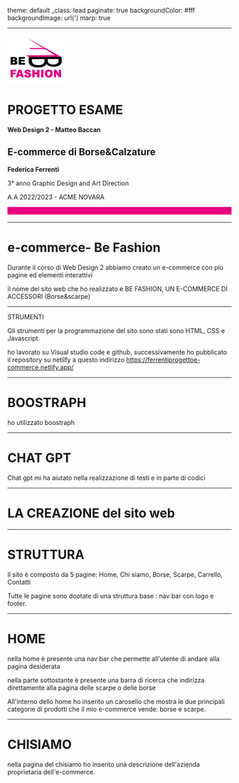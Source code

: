 
theme: default
_class: lead
paginate: true
backgroundColor: #fff
backgroundImage: url(')
marp: true


---
![bg right 50% height: 200px](befashionlogo%20copia.png)
# PROGETTO ESAME
**Web Design 2 - Matteo Baccan**
## E-commerce di Borse&Calzature

**Federica Ferrenti**

3° anno Graphic Design and Art Direction

A.A 2022/2023 - ACME NOVARA

![bg right 50% height: 200px](sfondo.png)

---
# e-commerce- Be Fashion

 Durante il corso di Web Design 2 abbiamo creato un e-commerce con più pagine ed elementi interattivi

il nome del sito web che ho realizzato è BE FASHION, UN E-COMMERCE DI ACCESSORI (Borse&scarpe)

---
STRUMENTI

Gli strumenti per la programmazione del sito sono stati sono HTML, CSS e Javascript.

ho lavorato su Visual studio code e github, successivamente ho pubblicato il repository su netlify a questo indirizzo https://ferrentiprogettoe-commerce.netlify.app/

---

# BOOSTRAPH

ho utilizzato boostraph 

---

# CHAT GPT

Chat gpt mi ha aiutato nella realizzazione di testi e in parte di codici

---

# LA CREAZIONE del sito web

---

# STRUTTURA

Il sito è composto da 5 pagine: 
Home, Chi siamo, Borse, Scarpe, Carrello, Contatti

Tutte le pagine sono dootate di una struttura base : nav bar con logo e footer.

---

# HOME

nella home è presente una nav bar che permette all'utente di andare alla pagina desiderata

nella parte sottostante è presente una barra di ricerca che indirizza direttamente alla pagina delle scarpe o delle borse

All'interno dello home ho inserito un carosello che mostra le due principali categorie di prodotti che il mio e-commerce vende: borse e scarpe.

---
# CHISIAMO

nella pagina del chisiamo ho inserito una descrizione dell'azienda proprietaria dell'e-commerce.






